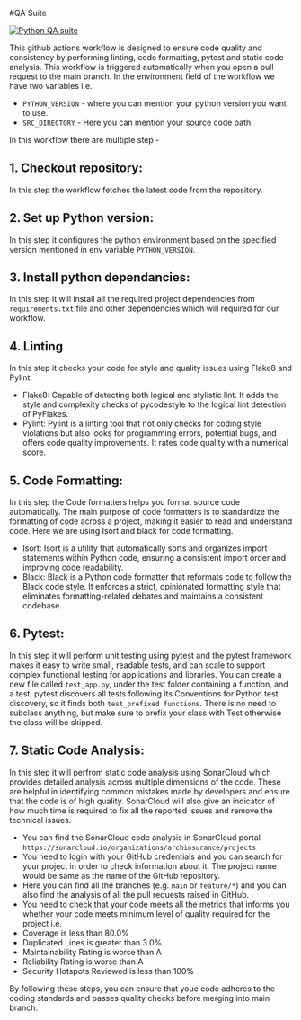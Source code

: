 #QA Suite

[![Python QA suite](https://github.com/archinsurance/aigi-actpy-python-platform/actions/workflows/QAsuite.yml/badge.svg?branch=main)](https://github.com/archinsurance/aigi-actpy-python-platform/actions/workflows/QAsuite.yml)

This github actions workflow is designed to ensure code quality and consistency by performing linting, code formatting, pytest and static code analysis. This workflow is triggered automatically when you open a pull request to the main branch.
In the environment field of the workflow we have two variables i.e. 

- `PYTHON_VERSION` - where you can mention your python version you want to use.
- `SRC_DIRECTORY` - Here you can mention your source code path.

In this workflow there are multiple step -
## 1. Checkout repository:
   
   In this step the workflow fetches the latest code from the repository.
   
## 2. Set up Python version:
   
   In this step it configures the python environment based on the specified version mentioned in env variable `PYTHON_VERSION`.
   
## 3. Install python dependancies:
   
   In this step it will install all the required project dependencies from `requirements.txt` file and other dependencies which will required for our workflow.

## 4. Linting
   
   In this step it checks your code for style and quality issues using Flake8 and Pylint.

-   Flake8: Capable of detecting both logical and stylistic lint. It adds the style and complexity checks of pycodestyle to the logical lint detection of PyFlakes.
-   Pylint: Pylint is a linting tool that not only checks for coding style violations but also looks for programming errors, potential bugs, and offers code quality improvements. It rates code quality with a numerical score.

## 5. Code Formatting:
    
   In this step the Code formatters helps you format source code automatically. The main purpose of code formatters is to standardize the formatting of code across a project, making it easier to read and understand code. Here we are using Isort and black for code formatting.

-   Isort: Isort is a utility that automatically sorts and organizes import statements within Python code, ensuring a consistent import order and improving code readability.
-   Black: Black is a Python code formatter that reformats code to follow the Black code style. It enforces a strict, opinionated formatting style that eliminates formatting-related debates and maintains a consistent codebase.
   
   
## 6. Pytest:
   In this step it will perform unit testing using pytest and the pytest framework makes it easy to write small, readable tests, and can scale to support complex functional testing for applications and libraries.
   You can create a new file called `test_app.py`, under the test folder containing a function, and a test. pytest discovers all tests following its Conventions for Python test discovery, so it finds both `test_prefixed functions`. There is no need to subclass anything, but make sure to prefix your class with Test otherwise the class will be skipped. 

   
## 7. Static Code Analysis:
   In this step it will perfrom static code analysis using SonarCloud which provides detailed analysis across multiple dimensions of the code. These are helpful in identifying common mistakes made by developers and ensure that the code is of high quality. SonarCloud will also give an indicator of how much time is required to fix all the reported issues and remove the technical issues.

-   You can find the SonarCloud code analysis in SonarCloud portal `https://sonarcloud.io/organizations/archinsurance/projects`
-   You need to login with your GitHub credentials and you can search for your project in order to check information about it. The project name would be same as the name of the GitHub repository.
-   Here you can find all the branches (e.g. `main` or `feature/*`) and you can also find the analysis of all the pull requests raised in GitHub.
-   You need to check that your code meets all the metrics that informs you whether your code meets minimum level of quality required for the project i.e.
  -	Coverage is less than 80.0%
  -	Duplicated Lines is greater than 3.0%
  -	Maintainability Rating is worse than A
  -	Reliability Rating is worse than A
  -	Security Hotspots Reviewed is less than 100%

   By following these steps, you can ensure that youe code adheres to the coding standards and passes quality checks before merging into main branch.

   


